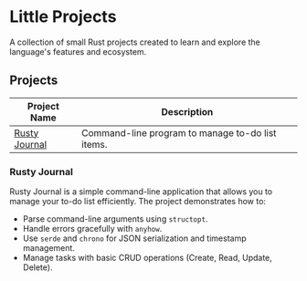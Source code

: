 # Little Projects

A collection of small Rust projects created to learn and explore the language's features and ecosystem.

## Projects

| Project Name                                 | Description                                      |
|---------------------------------------------|--------------------------------------------------|
| [Rusty Journal](rusty-journal)     | Command-line program to manage to-do list items.|

### Rusty Journal
Rusty Journal is a simple command-line application that allows you to manage your to-do list efficiently. The project demonstrates how to:
- Parse command-line arguments using `structopt`.
- Handle errors gracefully with `anyhow`.
- Use `serde` and `chrono` for JSON serialization and timestamp management.
- Manage tasks with basic CRUD operations (Create, Read, Update, Delete).